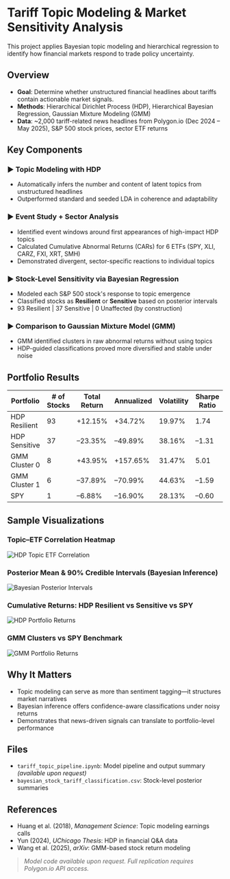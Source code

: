 # Tariff Topic Modeling & Market Sensitivity Analysis

This project applies Bayesian topic modeling and hierarchical regression to identify how financial markets respond to trade policy uncertainty.

## Overview
- **Goal**: Determine whether unstructured financial headlines about tariffs contain actionable market signals.
- **Methods**: Hierarchical Dirichlet Process (HDP), Hierarchical Bayesian Regression, Gaussian Mixture Modeling (GMM)
- **Data**: ~2,000 tariff-related news headlines from Polygon.io (Dec 2024 – May 2025), S&P 500 stock prices, sector ETF returns

## Key Components
### ▶ Topic Modeling with HDP
- Automatically infers the number and content of latent topics from unstructured headlines
- Outperformed standard and seeded LDA in coherence and adaptability

### ▶ Event Study + Sector Analysis
- Identified event windows around first appearances of high-impact HDP topics
- Calculated Cumulative Abnormal Returns (CARs) for 6 ETFs (SPY, XLI, CARZ, FXI, XRT, SMH)
- Demonstrated divergent, sector-specific reactions to individual topics

### ▶ Stock-Level Sensitivity via Bayesian Regression
- Modeled each S&P 500 stock's response to topic emergence
- Classified stocks as **Resilient** or **Sensitive** based on posterior intervals
- 93 Resilient | 37 Sensitive | 0 Unaffected (by construction)

### ▶ Comparison to Gaussian Mixture Model (GMM)
- GMM identified clusters in raw abnormal returns without using topics
- HDP-guided classifications proved more diversified and stable under noise

## Portfolio Results
| Portfolio        | # of Stocks | Total Return | Annualized | Volatility | Sharpe Ratio |
|------------------|-------------|--------------|------------|------------|---------------|
| HDP Resilient    | 93          | +12.15%      | +34.72%    | 19.97%     | 1.74          |
| HDP Sensitive    | 37          | –23.35%      | –49.89%    | 38.16%     | –1.31         |
| GMM Cluster 0    | 8           | +43.95%      | +157.65%   | 31.47%     | 5.01          |
| GMM Cluster 1    | 6           | –37.89%      | –70.99%    | 44.63%     | –1.59         |
| SPY              | 1           | –6.88%       | –16.90%    | 28.13%     | –0.60         |

## Sample Visualizations

### Topic–ETF Correlation Heatmap
![HDP Topic ETF Correlation](figures/hdp_topic_etf_correlation_heatmap.png)

### Posterior Mean & 90% Credible Intervals (Bayesian Inference)
![Bayesian Posterior Intervals](figures/posterior_mean_bayesian_distribution.png)

### Cumulative Returns: HDP Resilient vs Sensitive vs SPY
![HDP Portfolio Returns](figures/hdp_resilient_vs_sensitive_vs_spy.png)

### GMM Clusters vs SPY Benchmark
![GMM Portfolio Returns](figures/gmm_clusters_vs_spy.png)

## Why It Matters
- Topic modeling can serve as more than sentiment tagging—it structures market narratives
- Bayesian inference offers confidence-aware classifications under noisy returns
- Demonstrates that news-driven signals can translate to portfolio-level performance

## Files
- `tariff_topic_pipeline.ipynb`: Model pipeline and output summary *(available upon request)*
- `bayesian_stock_tariff_classification.csv`: Stock-level posterior summaries

## References
- Huang et al. (2018), *Management Science*: Topic modeling earnings calls
- Yun (2024), *UChicago Thesis*: HDP in financial Q&A data
- Wang et al. (2025), *arXiv*: GMM-based stock return modeling

> _Model code available upon request. Full replication requires Polygon.io API access._
